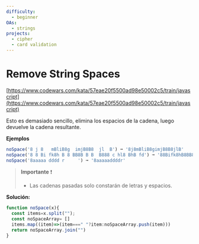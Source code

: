 ```yaml
---
difficulty:
  - beginner
OAs:
  - strings
projects:
  - cipher
  - card validation
---
```


# Remove String Spaces

[https://www.codewars.com/kata/57eae20f5500ad98e50002c5/train/javascript](https://www.codewars.com/kata/57eae20f5500ad98e50002c5/train/javascript)

Esto es demasiado sencillo, elimina los espacios de la cadena, luego devuelve la
cadena resultante.

__Ejemplos__

```js
noSpace('8 j 8   mBliB8g  imjB8B8  jl  B') ➞ '8j8mBliB8gimjB8B8jlB'
noSpace('8 8 Bi fk8h B 8 BB8B B B  B888 c hl8 BhB fd') ➞ '88Bifk8hB8BB8BBBB888chl8BhBfd'
noSpace('8aaaaa dddd r     ') ➞ '8aaaaaddddr'
```

> __Importante__ ❗
>
> - Las cadenas pasadas solo constarán de letras y espacios.

__Solución:__
```js
function noSpace(x){
  const items=x.split("");
  const noSpaceArray= []
  items.map((item)=>(item===" "?item:noSpaceArray.push(item)))
  return noSpaceArray.join("")
}
```
